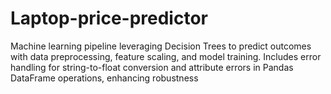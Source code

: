 # Laptop-price-predictor
Machine learning pipeline leveraging Decision Trees to predict outcomes with data preprocessing, feature scaling, and model training. Includes error handling for string-to-float conversion and attribute errors in Pandas DataFrame operations, enhancing robustness
